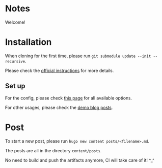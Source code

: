 # Notes

Welcome!

# Installation

When cloning for the first time, please run `git submodule update --init --recursive`.

Please check the [official instructions](https://github.com/adityatelange/hugo-PaperMod/wiki/Installation) for more details.

## Set up

For the config, please check [this page](https://adityatelange.github.io/hugo-PaperMod/posts/papermod/papermod-variables/) for all available options.

For other usages, please check the [demo blog posts](https://adityatelange.github.io/hugo-PaperMod/archives/).

# Post

To start a new post, please run `hugo new content posts/<filename>.md`.

The posts are all in the directory `content/posts`.

No need to build and push the artifacts anymore, CI will take care of it! ^_^
